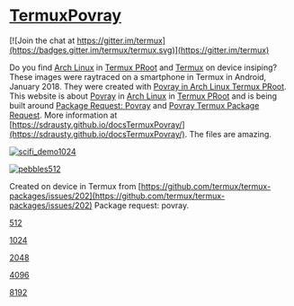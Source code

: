 # [TermuxPovray](https://github.com/sdrausty/TermuxPovray)

[![Join the chat at https://gitter.im/termux](https://badges.gitter.im/termux/termux.svg)](https://gitter.im/termux)  

Do you find [Arch Linux](https://sdrausty.github.io/TermuxArch/) in [Termux PRoot](https://github.com/termux/proot) and [Termux](https://termux.com) on device insiping?  These images were raytraced on a smartphone in Termux in Android, January 2018.  They were created with [Povray in Arch Linux Termux PRoot](https://sdrausty.github.io/TermuxArch/). This website is about [Povray](https://github.com/POV-Ray) in [Arch Linux](https://sdrausty.github.io/TermuxArch/) in [Termux PRoot](https://github.com/termux/proot) and is being built around [Package Request: Povray](https://github.com/termux/termux-packages/issues/202) and [Povray Termux Package Request](https://github.com/POV-Ray/povray/issues/291).  More information at [https://sdrausty.github.io/docsTermuxPovray/](https://sdrausty.github.io/docsTermuxPovray/).  The files are amazing. 

[![scifi_demo1024](https://sdrausty.github.io/TermuxPovray/docs/files/scifi_demo/scifi_demo1024.png)](https://sdrausty.github.io/TermuxPovray/docs/files/scifi_demo/scifi_demo1024.png)

[![pebbles512](https://sdrausty.github.io/TermuxPovray/docs/files/pebbles/pebbles512.png)](https://sdrausty.github.io/TermuxPovray/docs/files/pebbles/pebbles512.png)

Created on device in Termux from [https://github.com/termux/termux-packages/issues/202](https://github.com/termux/termux-packages/issues/202) Package request: povray. 

[512](512)

[1024](1024)

[2048](2048)

[4096](4096)

[8192](8192)

